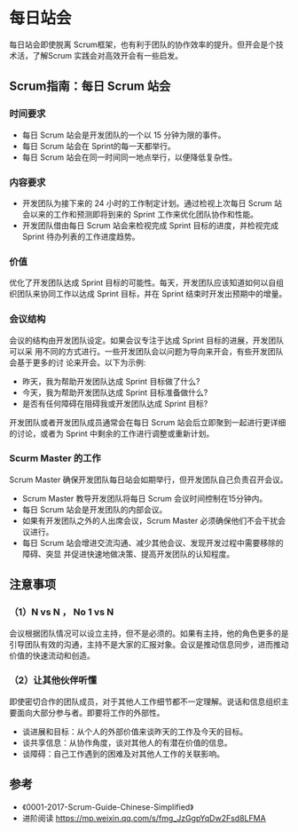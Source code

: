 # 每日站会

每日站会即使脱离 Scrum框架，也有利于团队的协作效率的提升。但开会是个技术活，了解Scrum 实践会对高效开会有一些启发。

## Scrum指南：每日 Scrum 站会

### 时间要求

* 每日 Scrum 站会是开发团队的一个以 15 分钟为限的事件。
* 每日 Scrum 站会在 Sprint的每一天都举行。
* 每日 Scrum 站会在同一时间同一地点举行，以便降低复杂性。

### 内容要求

* 开发团队为接下来的 24 小时的工作制定计划。通过检视上次每日 Scrum 站会以来的工作和预测即将到来的 Sprint 工作来优化团队协作和性能。
* 开发团队借由每日 Scrum 站会来检视完成 Sprint 目标的进度，并检视完成 Sprint 待办列表的工作进度趋势。

### 价值

优化了开发团队达成 Sprint 目标的可能性。每天，开发团队应该知道如何以自组织团队来协同工作以达成 Sprint 目标，并在 Sprint 结束时开发出预期中的增量。

### 会议结构

会议的结构由开发团队设定。如果会议专注于达成 Sprint 目标的进展，开发团队可以采 用不同的方式进行。一些开发团队会以问题为导向来开会，有些开发团队会基于更多的讨 论来开会。以下为示例:

* 昨天，我为帮助开发团队达成 Sprint 目标做了什么?
* 今天，我为帮助开发团队达成 Sprint 目标准备做什么?
* 是否有任何障碍在阻碍我或开发团队达成 Sprint 目标?

开发团队或者开发团队成员通常会在每日 Scrum 站会后立即聚到一起进行更详细的讨论，或者为 Sprint 中剩余的工作进行调整或重新计划。

### Scurm Master 的工作

Scrum Master 确保开发团队每日站会如期举行，但开发团队自己负责召开会议。

* Scrum Master 教导开发团队将每日 Scrum 会议时间控制在15分钟内。
* 每日 Scrum 站会是开发团队的内部会议。
* 如果有开发团队之外的人出席会议，Scrum Master 必须确保他们不会干扰会议进行。
* 每日 Scrum 站会增进交流沟通、减少其他会议、发现开发过程中需要移除的障碍、突显 并促进快速地做决策、提高开发团队的认知程度。

## 注意事项

### （1）N vs N ， No 1 vs N

会议根据团队情况可以设立主持，但不是必须的。如果有主持，他的角色更多的是引导团队有效的沟通，主持不是大家的汇报对象。会议是推动信息同步，进而推动价值的快速流动和创造。

### （2）让其他伙伴听懂

即使密切合作的团队成员，对于其他人工作细节都不一定理解。说话和信息组织主要面向大部分参与者。即要将工作的外部性。

* 谈进展和目标：从个人的外部价值来谈昨天的工作及今天的目标。
* 谈共享信息：从协作角度，谈对其他人的有潜在价值的信息。
* 谈障碍：自己工作遇到的困难及对其他人工作的关联影响。

## 参考

* 《0001-2017-Scrum-Guide-Chinese-Simplified》
* 进阶阅读 <https://mp.weixin.qq.com/s/fmg_JzGgpYqDw2Fsd8LFMA>